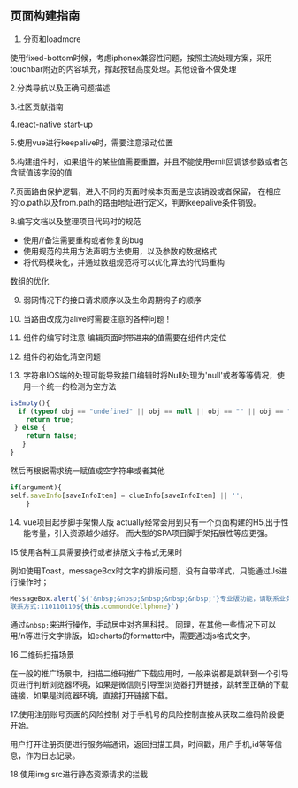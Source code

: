## 页面构建指南

1. 分页和loadmore

使用fixed-bottom时候，考虑iphonex兼容性问题，按照主流处理方案，采用touchbar附近的内容填充，撑起按钮高度处理。其他设备不做处理

2.分类导航以及正确问题描述

3.社区贡献指南

4.react-native start-up

5.使用vue进行keepalive时，需要注意滚动位置

6.构建组件时，如果组件的某些值需要重置，并且不能使用emit回调该参数或者包含赋值该字段的值

7.页面路由保护逻辑，进入不同的页面时候本页面是应该销毁或者保留，
在相应的to.path以及from.path的路由地址进行定义，判断keepalive条件销毁。

8.编写文档以及整理项目代码时的规范
* 使用//备注需要重构或者修复的bug
* 使用规范的共用方法声明方法使用，以及参数的数据格式
* 将代码模块化，并通过数组规范将可以优化算法的代码重构

[数组的优化](https://mp.weixin.qq.com/s/RXT2bsm2EglOoLSXC8zRNw)

9. 弱网情况下的接口请求顺序以及生命周期钩子的顺序

10. 当路由改成为alive时需要注意的各种问题！

11. 组件的编写时注意  编辑页面时带进来的值需要在组件内定位

12. 组件的初始化清空问题

13. 字符串IOS端的处理可能导致接口编辑时将Null处理为'null'或者<null>等等情况，使用一个统一的检测为空方法
  ```js
isEmpty(){
    if (typeof obj == "undefined" || obj == null || obj == "" || obj == "null" || obj == "<null>" || obj == "undefined") {
      return true;
   } else {
      return false;
     }  
  }
  ```
  然后再根据需求统一赋值成空字符串或者其他
  ```js
  if(argument){
  self.saveInfo[saveInfoItem] = clueInfo[saveInfoItem] || '';
      } 
  
  ```
  
  14. vue项目起步脚手架懒人版
  actually经常会用到只有一个页面构建的H5,出于性能考量，引入资源越少越好。
  而大型的SPA项目脚手架拓展性等应更强。
  
  15.使用各种工具需要换行或者排版文字格式无果时
  
  例如使用Toast，messageBox时文字的排版问题，没有自带样式，只能通过Js进行操作时；
  ```js
MessageBox.alert(`${'&nbsp;&nbsp;&nbsp;&nbsp;&nbsp;'}专业版功能，请联系业务员开通!${'&nbsp;&nbsp;&nbsp;'}
 联系方式:110110110${this.commondCellphone}`)
 ```
通过```&nbsp;```来进行操作，手动居中对齐黑科技。
同理，在其他一些情况下可以用/n等进行文字排版，如echarts的formatter中，需要通过js格式文字。

16.二维码扫描场景

在一般的推广场景中，扫描二维码推广下载应用时，一般来说都是跳转到一个引导页进行判断浏览器环境，如果是微信则引导至浏览器打开链接，跳转至正确的下载链接，如果是浏览器环境，直接打开链接下载。

17.使用注册账号页面的风险控制
对于手机号的风险控制直接从获取二维码阶段便开始。

用户打开注册页便进行服务端通讯，返回扫描工具，时间戳，用户手机,id等等信息，作为日志记录。

18.使用img src进行静态资源请求的拦截
